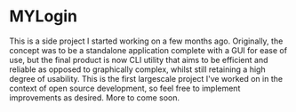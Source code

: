# MYLogin

This is a side project I started working on a few months ago. Originally, the concept was to be a standalone application complete with a GUI for ease of use, but the final product is now CLI utility that aims to be efficient and reliable as opposed to graphically complex, whilst still retaining a high degree of usability. This is the first largescale project I've worked on in the context of open source development, so feel free to implement improvements as desired. More to come soon.
